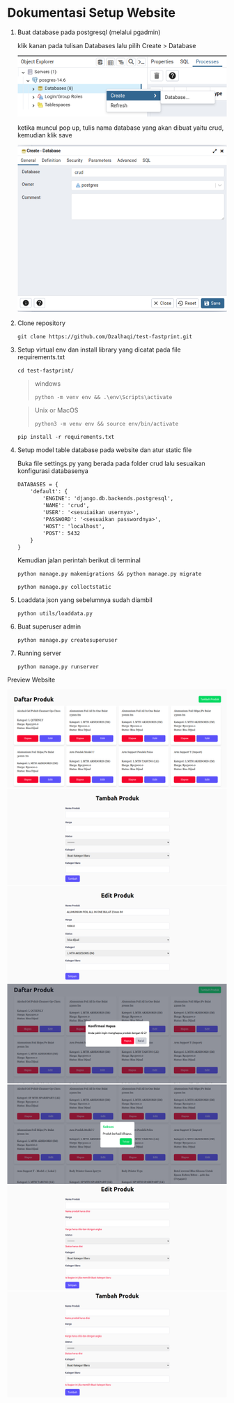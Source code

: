 # Dokumentasi Setup Website

1. Buat database pada postgresql (melalui pgadmin)

    klik kanan pada tulisan Databases lalu pilih Create > Database
    
    ![Alt text](utils/documentation/image-7.png)

    ketika muncul pop up, tulis nama database yang akan dibuat yaitu crud, kemudian klik save

    ![Alt text](utils/documentation/image-8.png)

2. Clone repository

    ```
    git clone https://github.com/Dzalhaqi/test-fastprint.git
    ```

3. Setup virtual env dan install library yang dicatat pada file requirements.txt

    ```
    cd test-fastprint/
    ```

    > windows
    >```
    > python -m venv env && .\env\Scripts\activate
    > ```

    > Unix or MacOS
    >```
    > python3 -m venv env && source env/bin/activate
    > ```

    ```
    pip install -r requirements.txt
    ```

4. Setup model table database pada website dan atur static file

    Buka file settings.py yang berada pada folder crud lalu sesuaikan konfigurasi databasenya

    ```
    DATABASES = {
        'default': {
            'ENGINE': 'django.db.backends.postgresql',
            'NAME': 'crud',
            'USER': '<sesuiaikan usernya>',
            'PASSWORD': '<sesuaikan passwordnya>',
            'HOST': 'localhost',
            'POST': 5432
        }
    }
    ```

    Kemudian jalan perintah berikut di terminal

    ```
    python manage.py makemigrations && python manage.py migrate
    ```

    ```
    python manage.py collectstatic
    ```

5. Loaddata json yang sebelumnya sudah diambil 

    ```
    python utils/loaddata.py
    ```

6. Buat superuser admin

    ```
    python manage.py createsuperuser
    ```

7. Running server

    ```
    python manage.py runserver
    ```


Preview Website

![Daftar Produk yang dibeli](utils/documentation/image.png)
![Tambah Produk](utils/documentation/image-1.png)
![Edit Produk](utils/documentation/image-2.png)
![Pop Up hapus](utils/documentation/image-3.png)
![Pop Up berhasil hapus](utils/documentation/image-4.png)
![Validasi Edit Produk](utils/documentation/image-5.png)
![Validasi Tambah Produk](utils/documentation/image-6.png)